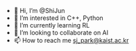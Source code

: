 - 👋 Hi, I’m @ShiJun
- 👀 I’m interested in C++, Python
- 🌱 I’m currently learning RL
- 💞️ I’m looking to collaborate on AI
- 📫 How to reach me sj_park@kaist.ac.kr

<!---
ShiJun-2001/ShiJun-2001 is a ✨ special ✨ repository because its `README.md` (this file) appears on your GitHub profile.
You can click the Preview link to take a look at your changes.
--->
